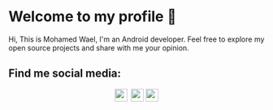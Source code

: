 # Welcome to my profile 👋

 Hi, This is Mohamed Wael, I'm an Android developer. Feel free to explore my open source projects and share with me your opinion.

## Find me social media:
<p align="center">
 <a href="https://twitter.com/imohamedwael"><img src="https://img.shields.io/badge/iMohamedWael-%231DA1F2.svg?&style=for-the-badge&logo=twitter&logoColor=white" height=25></a> 
 <a href="https://www.linkedin.com/in/mohamedwael/"><img src="https://img.shields.io/badge/MohamedWael-%230077B5.svg?&style=for-the-badge&logo=linkedin&logoColor=white" height=25></a>
 <a href="https://t.me/mohamedwael"><img src="https://img.shields.io/badge/MohamedWael-%231DA1F2.svg?&style=for-the-badge&logo=telegram&logoColor=white" height=25></a>
</p>


<!--
[![Wael's GitHub stats](https://github-readme-stats.vercel.app/api?username=mohamedwael&count_private=true&show_icons=true)](https://github.com/mohamedwael)


[![Top Langs](https://github-readme-stats.vercel.app/api/top-langs/?username=mohamedwael&layout=compact)](https://github.com/mohamedwael)



**MohamedWael/MohamedWael** is a ✨ _special_ ✨ repository because its `README.md` (this file) appears on your GitHub profile.

Here are some ideas to get you started:

- 🔭 I’m currently working on ...
- 🌱 I’m currently learning ...
- 👯 I’m looking to collaborate on ...
- 🤔 I’m looking for help with ...
- 💬 Ask me about ...
- 📫 How to reach me: ...
- 😄 Pronouns: ...
- ⚡ Fun fact: ...
-->
